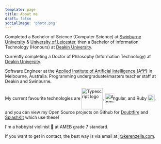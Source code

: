 ```yaml
---
template: page
title: About me
draft: false
socialImage: 'photo.png'
---
```

Completed a Bachelor of Science (Computer Science) at [Swinburne University](https://www.swinburne.edu.au/) & [University of Leicester](https://le.ac.uk/), then a Bachelor of Information Technology (Honours) at
[Deakin University](https://www.deakin.edu.au/).

Currently completing a Doctor of Philosophy (Information Technology) at
[Deakin University](https://www.deakin.edu.au/).

Software Engineer at the [Applied Institute of Artificial Intelligence (A²I²)](https://a2i2.deakin.edu.au/) in Melbourne, Australia. Programming undergraduate/masters teacher staff at Deakin and Swinburne.

My current favourite technologies are <img style='vertical-align:middle; display:inline; margin-bottom: 1px' src="/media/typescript.svg" alt="Typescript logo" width="70"/>, <img style='vertical-align:middle; display:inline; margin-right: -4px; margin-bottom: 5px' src="/media/angular.svg" alt="Angular logo" width="30"/>ngular, and Ruby <img style='vertical-align:middle; margin-bottom: 5px; display:inline;' src="/media/ruby.svg" alt="Ruby logo" width="22"/>, and you can view my Open Source projects on Github for [Doubtfire](https://github.com/doubtfire-lms/) and [SplashKit](https://github.com/splashkit/) which use these!

I'm a hobbyist violinist 🎻 at AMEB grade 7 standard.

If you want to get in contact, the best way is via email at [j@kerenzella.com](mailto:j@kerenzella.com).
